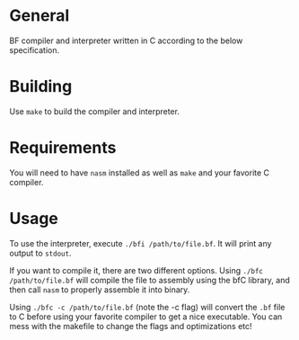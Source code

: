 General
===========
BF compiler and interpreter written in C according to the below specification.

Building
========
Use `make` to build the compiler and interpreter.

Requirements
============
You will need to have `nasm` installed as well as `make` and your favorite C compiler.

Usage
=====
To use the interpreter, execute `./bfi /path/to/file.bf`. It will print any output to `stdout`.

If you want to compile it, there are two different options.
Using `./bfc /path/to/file.bf` will compile the file to assembly using the bfC library, and then call `nasm` to properly assemble it into binary. 

Using `./bfc -c /path/to/file.bf` (note the -c flag) will convert the `.bf` file to C before using your favorite compiler to get a nice executable. 
You can mess with the makefile to change the flags and optimizations etc!
